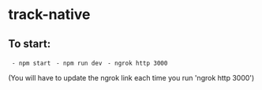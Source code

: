 # track-native

## To start:

` - npm start`
` - npm run dev`
` - ngrok http 3000`

(You will have to update the ngrok link each time you run 'ngrok http 3000')
